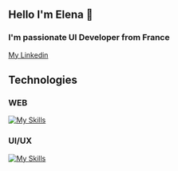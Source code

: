 ## Hello I'm Elena 👋
### I'm passionate UI Developer from France


[My Linkedin](https://www.linkedin.com/in/elena-girard/)

## Technologies

### WEB

[![My Skills](https://skillicons.dev/icons?i=html,css,js,php,tailwind,symfony,linux,git,webpack)](https://skillicons.dev)


### UI/UX

[![My Skills](https://skillicons.dev/icons?i=vscode,figma)](https://skillicons.dev)



<!--
**ElenaGir/ElenaGir** is a ✨ _special_ ✨ repository because its `README.md` (this file) appears on your GitHub profile.

Here are some ideas to get you started:

### 🔭 I’m currently working on ...
- 🌱 I’m currently learning ...
- 👯 I’m looking to collaborate on ...
- 🤔 I’m looking for help with ...
- 💬 Ask me about ...
- 📫 How to reach me: ...
- 😄 Pronouns: ...
- ⚡ Fun fact: ...
-->
